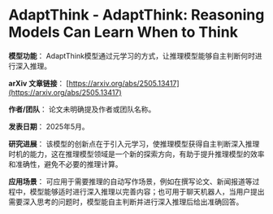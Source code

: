 # AdaptThink - AdaptThink: Reasoning Models Can Learn When to Think

**模型功能**：
AdaptThink模型通过元学习的方式，让推理模型能够自主判断何时进行深入推理。

**arXiv 文章链接**：
[https://arxiv.org/abs/2505.13417](https://arxiv.org/abs/2505.13417)

**作者/团队**：
论文未明确提及作者或团队名称。

**发表日期**：
2025年5月。

**研究进展**：
该模型的创新点在于引入元学习，使推理模型获得自主判断深入推理时机的能力，这在推理模型领域是一个新的探索方向，有助于提升推理模型的效率和准确性，避免不必要的推理计算。

**应用场景**：
可应用于需要推理的自动写作场景，例如在撰写论文、新闻报道等过程中，模型能够适时进行深入推理以完善内容；也可用于聊天机器人，当用户提出需要深入思考的问题时，模型能自主判断并进行深入推理后给出准确回答。